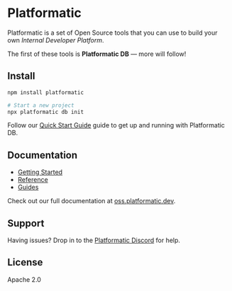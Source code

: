 # Platformatic

Platformatic is a set of Open Source tools that you can use to build your own
_Internal Developer Platform_.

The first of these tools is **Platformatic DB** — more will follow!

## Install

```bash
npm install platformatic

# Start a new project
npx platformatic db init
```

Follow our [Quick Start Guide](https://oss.platformatic.dev/docs/getting-started/quick-start-guide)
guide to get up and running with Platformatic DB.

## Documentation

- [Getting Started](https://oss.platformatic.dev/docs/category/getting-started)
- [Reference](https://oss.platformatic.dev/docs/category/reference)
- [Guides](https://oss.platformatic.dev/docs/category/guides)

Check out our full documentation at [oss.platformatic.dev](https://oss.platformatic.dev).

## Support

Having issues? Drop in to the [Platformatic Discord](https://discord.gg/platformatic)
for help.

## License

Apache 2.0
